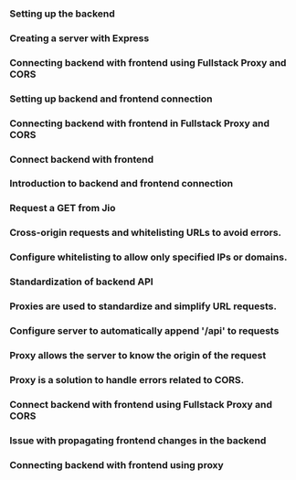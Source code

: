 <h3>Setting up the backend</h3>
<h3>Creating a server with Express</h3>
<h3>Connecting backend with frontend using Fullstack Proxy and CORS</h3>
<h3>Setting up backend and frontend connection</h3>
<h3>Connecting backend with frontend in Fullstack Proxy and CORS</h3>
<h3>Connect backend with frontend</h3>
<h3>Introduction to backend and frontend connection</h3>
<h3>Request a GET from Jio</h3>
<h3>Cross-origin requests and whitelisting URLs to avoid errors.</h3>
<h3>Configure whitelisting to allow only specified IPs or domains.</h3>
<h3>Standardization of backend API</h3>
<h3>Proxies are used to standardize and simplify URL requests.</h3>
<h3>Configure server to automatically append '/api' to requests</h3>
<h3>Proxy allows the server to know the origin of the request</h3>
<h3>Proxy is a solution to handle errors related to CORS.</h3>
<h3>Connect backend with frontend using Fullstack Proxy and CORS</h3>
<h3>Issue with propagating frontend changes in the backend</h3>
<h3>Connecting backend with frontend using proxy</h3>